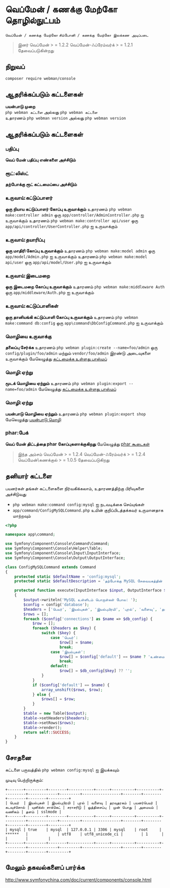 # வெப்மேன் / கணக்கு மேற்கோ தொழில்நுட்பம்

`வெப்மேன் / கணக்கு மேற்கோ`  `சிம்போனி / கணக்கு மேற்கோ இலக்கண அடிப்படை`

> இனர் வெப்மேன் > = 1.2.2 வெப்மேன்-ஃப்ரேம்வர்க் > = 1.2.1 தேவைப்படுகின்றது

## நிறுவப்

```sh
composer require webman/console
```

## ஆதரிக்கப்படும் கட்டளைகள்
**பயன்பாடு முறை**  
`php webman கட்டளை` அல்லது `php webman கட்டளை`  
உதாரணம் `php webman version` அல்லது `php webman version`

## ஆதரிக்கப்படும் கட்டளைகள்
### பதிப்பு
**வெப் மேன் பதிப்பு எண்களை அச்சிடும்**

### ரூட்:லிஸ்ட்
**தற்போக்கு ரூட் கட்டமைப்பை அச்சிடும்**

### உருவாய்:கட்டுப்பாளர்
**ஒரு நியாய கட்டுப்பாளர் கோப்பு உருவாக்கும்** 
உதாரணம் `php webman make:controller admin` ஒரு `app/controller/AdminController.php` ஐ உருவாக்கும்
உதாரணம் `php webman make:controller api/user` ஒரு `app/api/controller/UserController.php` ஐ உருவாக்கும்

### உருவாய்:தயாரிப்பு
**ஒரு மாதிரி கோப்பு உருவாக்கும்** 
உதாரணம் `php webman make:model admin` ஒரு `app/model/Admin.php` ஐ உருவாக்கும்
உதாரணம் `php webman make:model api/user` ஒரு `app/api/model/User.php` ஐ உருவாக்கும்

### உருவாய்:இடைமறை
**ஒரு இடைமறை கோப்பு உருவாக்கும்** 
உதாரணம் `php webman make:middleware Auth` ஒரு `app/middleware/Auth.php` ஐ உருவாக்கும்

### உருவாய்:கட்டுப்பாளிகள்
**ஒரு தானியங்கி கட்டுப்பாளி கோப்பு உருவாக்கும்** 
உதாரணம் `php webman make:command db:config` ஒரு `app\command\DbConfigCommand.php` ஐ உருவாக்கும்

### மொழியை உருவாக்கு
**தலைப்பு சேர்க்க** 
உதாரணம் `php webman plugin:create --name=foo/admin` ஒரு `config/plugin/foo/admin` மற்றும் `vendor/foo/admin` இரண்டு அடைவுகளை உருவாக்கும்
மேலெழுத்து [கட்டமைக்க உள்ளது பாஸ்மப்](/doc/webman/plugin/create.html)

### மொழி:ஏற்று
**மூடக் மொழியை ஏற்றும்** 
உதாரணம் `php webman plugin:export --name=foo/admin` 
மேலெழுத்து [கட்டமைக்க உள்ளது பாஸ்மப்](/doc/webman/plugin/create.html)

### மொழி:ஏற்று
**பயன்பாடு மொழியை ஏற்றும்** 
உதாரணம் `php webman plugin:export shop` 
மேலெழுத்து [பயன்பாடு மொழி](/doc/webman/plugin/app.html)

### phar:பேக்
**வெப் மேன் திட்டத்தை phar கோப்புகளாக்குகிறது** 
மேலெழுத்து [phar கூடைகள்](/doc/webman/others/phar.html)
> இந்த அம்சம் வெப்மேன் > = 1.2.4 வெப்மேன்-ஃரேம்வர்க் > = 1.2.4 வெப்மேன்\கணக்குல் > = 1.0.5 தேவைப்படுகிறது

## தனியார் கட்டளை
பயனர்கள் தங்கள் கட்டளைகளை நிர்வகிக்கலாம், உதாரணத்திற்கு பிரிவுகளை அச்சிடுவது

* `php webman make:command config:mysql` ஐ நடவடிக்கை செய்யுங்கள்
* `app/command/ConfigMySQLCommand.php` உமின் குறிப்பிடத்தக்கவர் உருமானதாக மாற்றவும்

```php
<?php

namespace app\command;

use Symfony\Component\Console\Command\Command;
use Symfony\Component\Console\Helper\Table;
use Symfony\Component\Console\Input\InputInterface;
use Symfony\Component\Console\Output\OutputInterface;

class ConfigMySQLCommand extends Command
{
    protected static $defaultName = 'config:mysql';
    protected static $defaultDescription = 'தற்போக்கு MySQL சேவையகத்தின் உள்ளிடம் வரைபடங்களை காட்டுகிறது';

    protected function execute(InputInterface $input, OutputInterface $output)
    {
        $output->writeln('MySQL உள்ளிடம் பொருள்கள் போல: ');
        $config = config('database');
        $headers = ['பெயர்', 'இயல்புகள்', 'இயல்புபிரமி', 'புரல்', 'வளைவு', 'தரவுதரகம்', 'பயனர்பெயர்', 'கடவுச்சொல்', 'யுனிக்ஸ் சாக்கெட்', 'சராசரிடு', 'ஒத்திசைப்பு', 'முன் பொது', 'அமையம்', 'வணிகம்', 'தளம்', 'sslmode'];
        $rows = [];
        foreach ($config['connections'] as $name => $db_config) {
            $row = [];
            foreach ($headers as $key) {
                switch ($key) {
                    case 'பெயர்':
                        $row[] = $name;
                        break;
                    case 'இயல்புகள்':
                        $row[] = $config['default'] == $name ? 'உண்மை' : 'பொய்';
                        break;
                    default:
                        $row[] = $db_config[$key] ?? '';
                }
            }
            if ($config['default'] == $name) {
                array_unshift($rows, $row);
            } else {
                $rows[] = $row;
            }
        }
        $table = new Table($output);
        $table->setHeaders($headers);
        $table->setRows($rows);
        $table->render();
        return self::SUCCESS;
    }
}

```

## சோதனை

கட்டளை பருவத்தில் `php webman config:mysql` ஐ இயக்கவும்

முடிவு பெற்றிருக்கும்:
```
+-------+---------+--------+-----------+------+----------+----------+----------+-------------+---------+-----------------+--------+--------+--------+--------+---------+
| பெயர்  | இயல்புகள் | இயல்புபிரமி | புரல் | வளைவு | தரவுதரகம் | பயனர்பெயர் | கடவுச்சொல் | யுனிக்ஸ் சாக்கெட் | சராசரிடு | ஒத்திசைப்பு | முன் பொது | அமையம் | வணிகம் | தளம் | sslmode |
+-------+---------+--------+-----------+------+----------+----------+----------+-------------+---------+-----------------+--------+--------+--------+--------+---------+
| mysql | true    | mysql  | 127.0.0.1 | 3306 | mysql    | root     | ******   |             | utf8    | utf8_unicode_ci |        | 1      |        |        |         |
+-------+---------+--------+-----------+------+----------+----------+----------+-------------+---------+-----------------+--------+--------+--------+--------+---------+
```

## மேலும் தகவல்களைப் பார்க்க
http://www.symfonychina.com/doc/current/components/console.html
